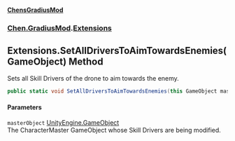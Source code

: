 #### [ChensGradiusMod](index 'index')
### [Chen.GradiusMod](neHTXX+yFsk1RpXqjkv9zg 'Chen.GradiusMod').[Extensions](MwRmIyAAEXRsALWGh0ZEdw 'Chen.GradiusMod.Extensions')
## Extensions.SetAllDriversToAimTowardsEnemies(GameObject) Method
Sets all Skill Drivers of the drone to aim towards the enemy.  
```csharp
public static void SetAllDriversToAimTowardsEnemies(this GameObject masterObject);
```
#### Parameters
<a name='Chen_GradiusMod_Extensions_SetAllDriversToAimTowardsEnemies(GameObject)_masterObject'></a>
`masterObject` [UnityEngine.GameObject](https://docs.microsoft.com/en-us/dotnet/api/UnityEngine.GameObject 'UnityEngine.GameObject')  
The CharacterMaster GameObject whose Skill Drivers are being modified.
  
